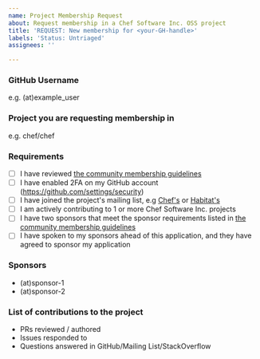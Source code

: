 ```yaml
---
name: Project Membership Request
about: Request membership in a Chef Software Inc. OSS project
title: 'REQUEST: New membership for <your-GH-handle>'
labels: 'Status: Untriaged'
assignees: ''

---
```


### GitHub Username
e.g. (at)example_user

### Project you are requesting membership in
e.g. chef/chef

### Requirements
- [ ] I have reviewed [the community membership guidelines](https://github.com/chef/chef-oss-practices/project-membership.md)
- [ ] I have enabled 2FA on my GitHub account (https://github.com/settings/security)
- [ ] I have joined the project's mailing list, e.g [Chef's](https://discourse.chef.io) or [Habitat's](https://forums.habitat.sh/)
- [ ] I am actively contributing to 1 or more Chef Software Inc. projects
- [ ] I have two sponsors that meet the sponsor requirements listed in [the community membership guidelines](https://github.com/chef/chef-oss-practices/project-membership.md)
- [ ] I have spoken to my sponsors ahead of this application, and they have agreed to sponsor my application

### Sponsors
- (at)sponsor-1
- (at)sponsor-2

### List of contributions to the project
- PRs reviewed / authored
- Issues responded to
- Questions answered in GitHub/Mailing List/StackOverflow
